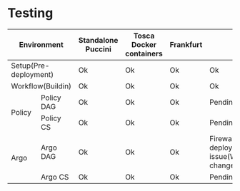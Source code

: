 # Testing 

<table>
  <thead>
    <tr>
      <th colspan="2">Environment</th>
      <th>Standalone Puccini</th>
      <th>Tosca Docker containers</th>
      <th>Frankfurt</th>
	  <th>Honolulu</th>
    </tr>
  </thead>
  <tbody>
    <tr>
      <td colspan="2">Setup(Pre-deployment)</td>
      <td>Ok</td>
      <td>Ok</td>
      <td>Ok</td>
	  <td>Ok</td>
    </tr>
    <tr>
      <td colspan="2">Workflow(Buildin)</td>
	  <td>Ok</td>
	  <td>Ok</td>
	  <td>Ok</td>
	  <td>Ok</td>
    </tr>
    <tr>
      <td rowspan="2">Policy</td>
	  <td>Policy DAG</td>
	  <td>Ok</td>
	  <td>Ok</td>
	  <td>Ok</td>
	  <td>Pending</td>
    </tr>
	<tr>
	  <td>Policy CS</td>
	  <td>Ok</td>
	  <td>Ok</td>
	  <td>Ok</td>
	  <td>Pending</td>
    </tr>
	<tr>
      <td rowspan="2">Argo</td>
	  <td>Argo DAG</td>
	  <td>Ok</td>
	  <td>Ok</td>
	  <td>Ok</td>
	  <td>Firewall model deployment issue(Withoutreposure changes)</td>
    </tr>
	<tr>
	  <td>Argo CS</td>
	  <td>Ok</td>
	  <td>Ok</td>
	  <td>Ok</td>
	  <td>Pending</td>
    </tr>
  </tbody>
</table>
